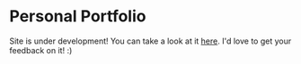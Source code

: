 # Personal Portfolio

Site is under development! You can take a look at it [here](https://web-emran.github.io). I'd love to get your feedback on it! :)